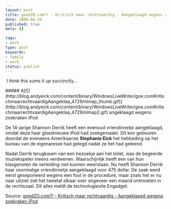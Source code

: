 ```yaml
---
layout: post
title: goedZO.com?! - Kritisch maar rechtvaardig - Aangeklaagd wegens zoekraken iPod
date: 2006-08-29
published: true
meta: {}

tags:
- work
type: post
keywords:
- family
- work
status: publish
---
```



 I think this sums it up succinctly...

 <!-- blockquote  --> ##### A[![](http://blog.andyeick.com/content/binary/WindowsLiveWriter/goe.comKritischmaarrechtvaardigAangeklaa_4729/nlmap_thumb.gif)](http://blog.andyeick.com/content/binary/WindowsLiveWriter/goe.comKritischmaarrechtvaardigAangeklaa_4729/nlmap2.gif) angeklaagd wegens zoekraken iPod



De 14-jarige Shannon Derrik heeft een evenoud vriendinnetje aangeklaagd, omdat deze haar gloednieuwe iPod had zoekgemaakt. Dit kon gebeuren doordat de eveneens Amerikaanse **Stephanie Eick** het hebbeding op het bureau van de eigenaresse had gelegd nadat ze het had geleend.



Nadat Derrik terugkwam van een bezoekje aan het toilet, was de begeerde muziekspeler ineens verdwenen. Waarschijnlijk heeft een van hun klasgenoten de verleiding niet kunnen weerstaan. Nu heeft Shannon Derrik haar voormalige vriendinnetje aangeklaagd voor 475 dollar. De zaak werd eerst geseponeerd wegens een fout in de procedure, maar zoals het er nu naar uitziet ziet het tweetal elkaar over ongeveer een maand ontmoeten in de rechtszaal. Dit alles meldt de technologiesite Engadget.

<!-- endblockquote  -->

Source: [goedZO.com?! - Kritisch maar rechtvaardig - Aangeklaagd wegens zoekraken iPod](http://www.goedzo.com/index.php/2006/08/27/aangeklaagd_wegens_zoekraken_ipod)

